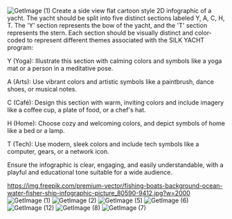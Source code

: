![GetImage (1)](https://github.com/sizzzy/Silk-Corp-Guide/assets/145847327/1d27893a-6a37-40ed-ae09-9e24accba6c5)
Create a side view flat cartoon style 2D infographic of a yacht. The yacht should be split into five distinct sections labeled Y, A, C, H, T. The 'Y' section represents the bow of the yacht, and the 'T' section represents the stern. Each section should be visually distinct and color-coded to represent different themes associated with the SILK YACHT program: 

Y (Yoga): Illustrate this section with calming colors and symbols like a yoga mat or a person in a meditative pose. 

A (Arts): Use vibrant colors and artistic symbols like a paintbrush, dance shoes, or musical notes. 

C (Café): Design this section with warm, inviting colors and include imagery like a coffee cup, a plate of food, or a chef's hat. 

H (Home): Choose cozy and welcoming colors, and depict symbols of home like a bed or a lamp. 

T (Tech): Use modern, sleek colors and include tech symbols like a computer, gears, or a network icon. 

 

Ensure the infographic is clear, engaging, and easily understandable, with a playful and educational tone suitable for a wide audience. 

https://img.freepik.com/premium-vector/fishing-boats-background-ocean-water-fisher-ship-infographic-picture_80590-9412.jpg?w=2000 ![GetImage (1)](https://github.com/sizzzy/Silk-Corp-Guide/assets/145847327/c51212b4-1f45-47be-80d1-b8973b483ad9)
![GetImage (2)](https://github.com/sizzzy/Silk-Corp-Guide/assets/145847327/4fd2b60b-cf20-4a13-81eb-ce8f7a6c21bb)
![GetImage (5)](https://github.com/sizzzy/Silk-Corp-Guide/assets/145847327/d1a04b69-a5df-4b3c-bf44-b3551e2d659c)
![GetImage (6)](https://github.com/sizzzy/Silk-Corp-Guide/assets/145847327/36213830-596c-4f57-baf3-5f684ca52db2)
![GetImage (12)](https://github.com/sizzzy/Silk-Corp-Guide/assets/145847327/2177233b-1ae6-4e37-98d8-9653b71faaeb)
![GetImage (8)](https://github.com/sizzzy/Silk-Corp-Guide/assets/145847327/9c3f6c23-9439-454c-8a2f-c797e7b549f5)
![GetImage (7)](https://github.com/sizzzy/Silk-Corp-Guide/assets/145847327/6483892f-2df0-4d90-9782-7d489d172d5d)
